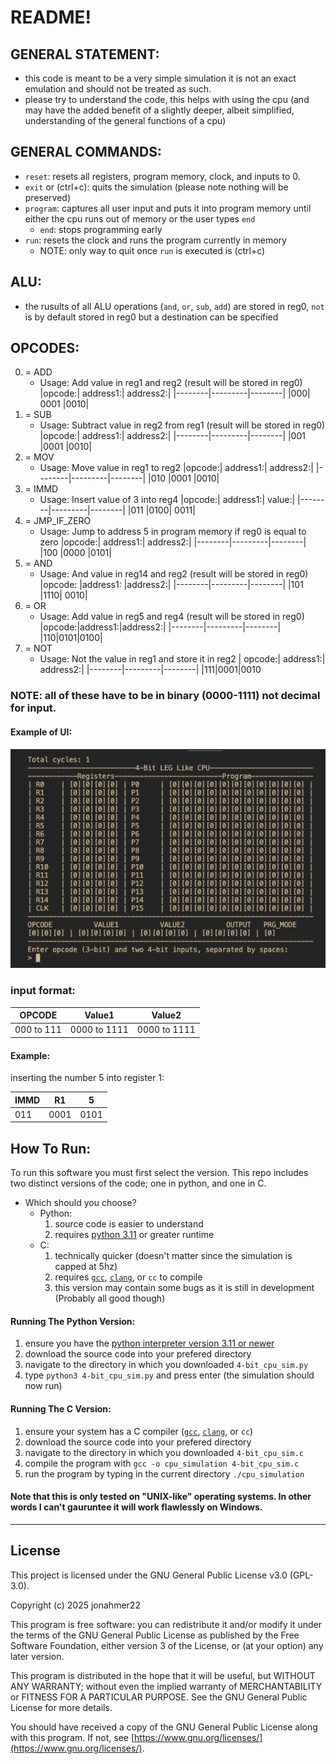 # README! 

## GENERAL STATEMENT:
- this code is meant to be a very simple simulation it is not an exact emulation and should not be treated as such.
- please try to understand the code, this helps with using the cpu (and may have the added benefit of a slightly deeper, albeit simplified, understanding of the general functions of a cpu)

## GENERAL COMMANDS:
- `reset`: resets all registers, program memory, clock, and inputs to 0.
- `exit` or (ctrl+c): quits the simulation (please note nothing will be preserved)
- `program`: captures all user input and puts it into program memory until either the cpu runs out of memory or the user types `end`
    - `end`: stops programming early
- `run`: resets the clock and runs the program currently in memory
    - NOTE: only way to quit once `run` is executed is (ctrl+c)

## ALU:
- the rusults of all ALU operations (`and`, `or`, `sub`, `add`) are stored in reg0, `not` is by default stored in reg0 but a destination can be specified

## OPCODES:
0. = ADD
    - Usage: 
      Add value in reg1 and reg2 (result will be stored in reg0)
      |opcode:| address1:|   address2:|
      |--------|---------|--------|
      |000|     0001        |0010|
1. = SUB
    - Usage: 
      Subtract value in reg2 from reg1 (result will be stored in reg0)
      |opcode:| address1:|   address2:|
      |--------|---------|--------|
      |001     |0001        |0010|
2. = MOV
    - Usage: 
      Move value in reg1 to reg2
      |opcode:| address1:|   address2:|
      |--------|---------|--------|
      |010     |0001        |0010|
3. = IMMD
    - Usage: 
      Insert value of 3 into reg4
      |opcode:| address1:|   value:|
      |--------|---------|--------|
      |011     |0100|        0011|
4. = JMP_IF_ZERO
    - Usage: 
      Jump to address 5 in program memory if reg0 is equal to zero
      |opcode:| address1:|   address2:|
      |--------|---------|--------|
      |100     |0000 |0101|
5. = AND
    - Usage: 
      And value in reg14 and reg2 (result will be stored in reg0)
      |opcode: |address1:   |address2:|
      |--------|---------|--------|
      |101     |1110|        0010|
6. = OR
    - Usage: 
      Add value in reg5 and reg4 (result will be stored in reg0)
      |opcode:|address1:|address2:|
      |--------|---------|--------|
      |110|0101|0100|
7. = NOT
    - Usage: 
      Not the value in reg1 and store it in reg2
      | opcode:| address1:|   address2:|
      |--------|---------|--------|
      |111|0001|0010
### NOTE: all of these have to be in binary (0000-1111) not decimal for input.

#### Example of UI:
![alt text](assets/exampleui.png)

### input format:
| OPCODE | Value1 | Value2 |
|----------|----------|----------|
| 000 to 111 | 0000 to 1111 | 0000 to 1111 |

#### Example:
inserting the number 5 into register 1:

| IMMD | R1 | 5  |
|------|----|----|
| 011  |0001|0101|

## How To Run:
To run this software you must first select the version. This repo includes two distinct versions of the code; one in python, and one in C.
- Which should you choose?
    - Python: 
        1. source code is easier to understand
        2. requires [python 3.11](https://www.python.org/downloads/) or greater runtime
    - C:
        1. technically quicker (doesn't matter since the simulation is capped at 5hz)
        2. requires [`gcc`](https://gcc.gnu.org), [`clang`](https://clang.llvm.org), or `cc` to compile
        3. this version may contain some bugs as it is still in development (Probably all good though)

#### Running The Python Version:
1. ensure you have the [python interpreter version 3.11 or newer](https://www.python.org/downloads/)
2. download the source code into your prefered directory
3. navigate to the directory in which you downloaded `4-bit_cpu_sim.py`
4. type `python3 4-bit_cpu_sim.py` and press enter (the simulation should now run)
#### Running The C Version:
1. ensure your system has a C compiler ([`gcc`](https://gcc.gnu.org), [`clang`](https://clang.llvm.org), or `cc`)
2. download the source code into your prefered directory
3. navigate to the directory in which you downloaded `4-bit_cpu_sim.c`
4. compile the program with `gcc -o cpu_simulation 4-bit_cpu_sim.c`
5. run the program by typing in the current directory `./cpu_simulation`
#### Note that this is only tested on "UNIX-like" operating systems. In other words I can't gauruntee it will work flawlessly on Windows.

---
## License
This project is licensed under the GNU General Public License v3.0 (GPL-3.0).  

Copyright (c) 2025 jonahmer22  

This program is free software: you can redistribute it and/or modify it under the terms of the GNU General Public License as published by the Free Software Foundation, either version 3 of the License, or (at your option) any later version.  

This program is distributed in the hope that it will be useful, but WITHOUT ANY WARRANTY; without even the implied warranty of MERCHANTABILITY or FITNESS FOR A PARTICULAR PURPOSE. See the GNU General Public License for more details.  

You should have received a copy of the GNU General Public License along with this program. If not, see [https://www.gnu.org/licenses/](https://www.gnu.org/licenses/).